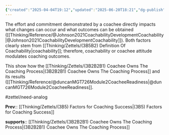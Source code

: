 ```yaml
---
{"created":"2025-04-04T19:12","updated":"2025-06-20T18:21","dg-publish":true,"dg-path":"Zettels/(3B5B) Coachee Attitude Modulates Coaching Efficacy.md","permalink":"/zettels/3-b5-b-coachee-attitude-modulates-coaching-efficacy/","dgPassFrontmatter":true,"noteIcon":"1"}
---
```


The effort and commitment demonstrated by a coachee directly impacts what changes can occur and what outcomes can be obtained ([[Thinking/Reference/@Johnson2021CoachabilityDevelopmentCoachability\|@Johnson2021CoachabilityDevelopmentCoachability]]). Both factors clearly stem from [[Thinking/Zettels/(3B5B2) Definition Of Coachability\|coachability]]; therefore, coachability or coachee attitude modulates coaching outcomes. 

This show how the [[Thinking/Zettels/(3B2B2B1) Coachee Owns The Coaching Process\|(3B2B2B1) Coachee Owns The Coaching Process]] and its results ([[Thinking/Reference/@duncanMGT726Module2CoacheeReadiness\|@duncanMGT726Module2CoacheeReadiness]]. 

#zettel/need-analog 

**Prev**:: [[Thinking/Zettels/(3B5) Factors for Coaching Success\|(3B5) Factors for Coaching Success]]

**supports**:: [[Thinking/Zettels/(3B2B2B1) Coachee Owns The Coaching Process\|(3B2B2B1) Coachee Owns The Coaching Process]]

